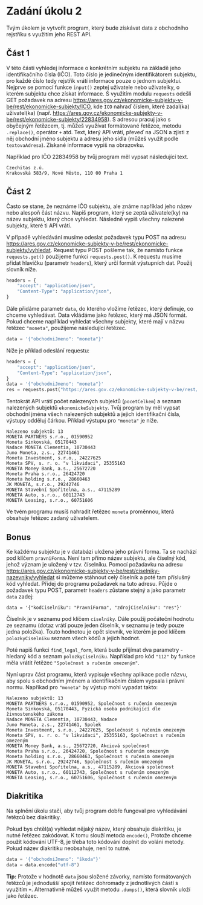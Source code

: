 # Zadání úkolu 2

Tvým úkolem je vytvořit program, který bude získávat data z obchodního rejstříku s využitím jeho REST API.

## Část 1

V této části vyhledej informace o konkrétním subjektu na základě jeho identifikačního čísla (IČO). Toto číslo je jedinečným identifikátorem subjektu, pro každé číslo tedy rejstřík vrátí informace pouze o jednom subjektui. Nejprve se pomocí funkce `input()` zeptej uživatele nebo uživatelky, o kterém subjektu chce získat informace. S využitím modulu `requests` odešli GET požadavek na adresu https://ares.gov.cz/ekonomicke-subjekty-v-be/rest/ekonomicke-subjekty/ICO, kde `ICO` nahraď číslem, které zadal(ka) uživatel(ka) (např. https://ares.gov.cz/ekonomicke-subjekty-v-be/rest/ekonomicke-subjekty/22834958). S adresou pracuj jako s obyčejným řetězcem, tj. můžeš využívat formátované řetězce, metodu `.replace()`, operátor `+` atd. Text, který API vrátí, převeď na JSON a zjisti z něj obchodní jméno subjektu a adresu jeho sídla (můžeš využít podle `textovaAdresa`). Získané informace vypiš na obrazovku.

Například pro IČO 22834958 by tvůj program měl vypsat následující text.

```
Czechitas z.ú.
Krakovská 583/9, Nové Město, 110 00 Praha 1
```

## Část 2

Často se stane, že neznáme IČO subjektu, ale známe například jeho název nebo alespoň část názvu. Napiš program, který se zeptá uživatele(ky) na název subjektu, který chce vyhledat. Následně vypiš všechny nalezené subjekty, které ti API vrátí.

V případě vyhledávání musíme odeslat požadavek typu POST na adresu https://ares.gov.cz/ekonomicke-subjekty-v-be/rest/ekonomicke-subjekty/vyhledat. Request typu POST pošleme tak, že namísto funkce `requests.get()` použijeme funkci `requests.post()`. K requestu musíme přidat hlavičku (parametr `headers`), který určí formát výstupních dat. Použij slovník níže.

```py
headers = {
    "accept": "application/json",
    "Content-Type": "application/json",
}
```

Dále přidáme parametr `data`, do kterého vložíme řetězec, který definuje, co chceme vyhledávat. Data vkládáme jako řetězec, který má JSON formát. Pokud chceme například vyhledat všechny subjekty, které mají v názvu řetězec `"moneta"`, použijeme následující řetězec.

```py
data = '{"obchodniJmeno": "moneta"}'
```

Níže je příklad odeslání requestu:

```py
headers = {
    "accept": "application/json",
    "Content-Type": "application/json",
}
data = '{"obchodniJmeno": "moneta"}'
res = requests.post("https://ares.gov.cz/ekonomicke-subjekty-v-be/rest/ekonomicke-subjekty/vyhledat", headers=headers, data=data)
```

Tentokrát API vrátí počet nalezených subjektů (`pocetCelkem`) a seznam nalezených subjektů `ekonomickeSubjekty`. Tvůj program by měl vypsat obchodní jména všech nalezených subjektů a jejich identifikační čísla, výstupy odděluj čárkou. Příklad výstupu pro `"moneta"` je níže.

```
Nalezeno subjektů: 13
MONETA PARTNERS s.r.o., 01590952
Moneta Sinkovská, 05170443
Nadace MONETA Clementia, 10730443
Juno Moneta, z.s., 22741461
Moneta Investment, s.r.o., 24227625
Moneta SPV, s. r. o. "v likvidaci", 25355163
MONETA Money Bank, a.s., 25672720
Moneta Praha s.r.o., 26424720
Moneta holding s.r.o., 28660463
JK MONETA, s.r.o., 29242746
MONETA Stavební Spořitelna, a.s., 47115289
MONETA Auto, s.r.o., 60112743
MONETA Leasing, s.r.o., 60751606
```

Ve tvém programu musíš nahradit řetězec `moneta` proměnnou, která obsahuje řetězec zadaný uživatelem.

## Bonus

Ke každému subjektu je v databázi uložena jeho právní forma. Ta se nachází pod klíčem `pravniForma`. Není tam přímo název subjektu, ale číselný kód, jehož význam je uložený v tzv. číselníku. Pomocí požadavku na adresu https://ares.gov.cz/ekonomicke-subjekty-v-be/rest/ciselniky-nazevniky/vyhledat si můžeme stáhnout celý číselník a poté tam příslušný kód vyhledat. Přidej do programu požadavek na tuto adresu. Půjde o požadavek typu POST, parametr `headers` zůstane stejný a jako parametr `data` zadej:

```
data = '{"kodCiselniku": "PravniForma", "zdrojCiselniku": "res"}'
```

Číselník je v seznamu pod klíčem `ciselniky`. Dále použij počáteční hodnotu ze seznamu (dotaz vrátí pouze jeden číselník, v seznamu je tedy pouze jedna položka). Touto hodnotou je opět slovník, ve kterém je pod klíčem `polozkyCiselniku` seznam všech kódů a jejich hodnot.

Poté napiš funkci `find_legal_form`, která bude přijímat dva parametry - hledaný kód a seznam `polozkyCiselniku`. Například pro kód `"112"` by funkce měla vrátit řetězec `"Společnost s ručením omezeným"`.

Nyní uprav část programu, která vypisuje všechny aplikace podle názvu, aby spolu s obchodním jménem a identifikačním číslem vypsala i právní normu. Napříkad pro `"moneta"` by výstup mohl vypadat takto:

```
Nalezeno subjektů: 13
MONETA PARTNERS s.r.o., 01590952, Společnost s ručením omezeným
Moneta Sinkovská, 05170443, Fyzická osoba podnikající dle živnostenského zákona
Nadace MONETA Clementia, 10730443, Nadace
Juno Moneta, z.s., 22741461, Spolek
Moneta Investment, s.r.o., 24227625, Společnost s ručením omezeným
Moneta SPV, s. r. o. "v likvidaci", 25355163, Společnost s ručením omezeným
MONETA Money Bank, a.s., 25672720, Akciová společnost
Moneta Praha s.r.o., 26424720, Společnost s ručením omezeným
Moneta holding s.r.o., 28660463, Společnost s ručením omezeným
JK MONETA, s.r.o., 29242746, Společnost s ručením omezeným
MONETA Stavební Spořitelna, a.s., 47115289, Akciová společnost
MONETA Auto, s.r.o., 60112743, Společnost s ručením omezeným
MONETA Leasing, s.r.o., 60751606, Společnost s ručením omezeným
```

## Diakritika

Na splnění úkolu stačí, aby tvůj program dobře fungoval pro vyhledávání řetězců bez diakritiky.

Pokud bys chtěl(a) vyhledat nějaký název, který obsahuje diakritiku, je nutné řetězec zakódovat. K tomu slouží metoda `encode()`, Protože chceme použít kódování UTF-8, je třeba toto kódování doplnit do volání metody. Pokud název diakritiku neobsahuje, není to nutné.

```py
data = '{"obchodniJmeno": "škoda"}'
data = data.encode("utf-8")
```

**Tip:** Protože v hodnotě `data` jsou složené závorky, namísto formátovaných řetězců je jednodušší spojit řetězec dohromady z jednotlivých částí s využitím `+`. Alternativně můžeš využít metodu `.dumps()`, která slovník uloží jako řetězec.

